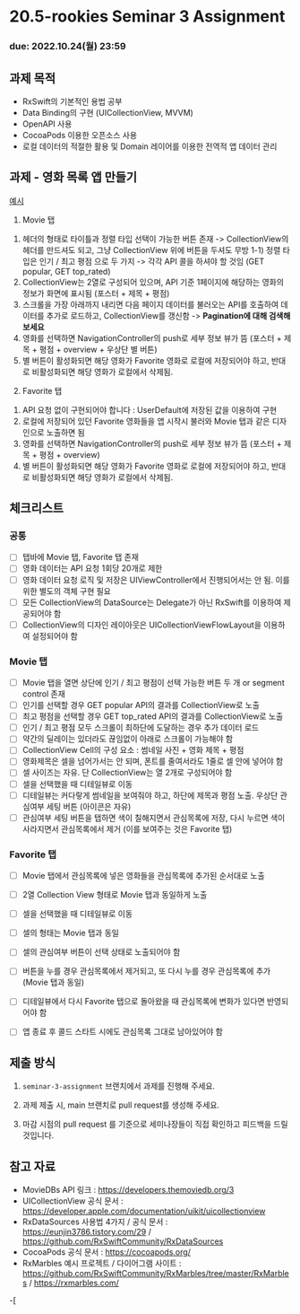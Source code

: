 20.5-rookies Seminar 3 Assignment
================================

### **due: 2022.10.24(월) 23:59**

## 과제 목적
- RxSwift의 기본적인 용법 공부
- Data Binding의 구현 (UICollectionView, MVVM)
- OpenAPI 사용
- CocoaPods 이용한 오픈소스 사용
- 로컬 데이터의 적절한 활용 및 Domain 레이어를 이용한 전역적 앱 데이터 관리

## 과제 - 영화 목록 앱 만들기

[예시](https://user-images.githubusercontent.com/48316900/139861374-fd6425b1-bf87-4239-a27b-aa76f8807360.mp4)
1. Movie 탭
1) 헤더의 형태로 타이틀과 정렬 타입 선택이 가능한 버튼 존재 -> CollectionView의 헤더를 만드셔도 되고, 그냥 CollectionView 위에 버튼을 두셔도 무방
1-1) 정렬 타입은 인기 / 최고 평점 으로 두 가지 -> 각각 API 콜을 하셔야 할 것임 (GET popular, GET top_rated)
2) CollectionView는 2열로 구성되어 있으며, API 기준 1페이지에 해당하는 영화의 정보가 화면에 표시됨 (포스터 + 제목 + 평점)
3) 스크롤을 가장 아래까지 내리면 다음 페이지 데이터를 불러오는 API를 호출하여 데이터를 추가로 로드하고, CollectionView를 갱신함 -> **Pagination에 대해 검색해보세요**
4) 영화를 선택하면 NavigationController의 push로 세부 정보 뷰가 뜸 (포스터 + 제목 + 평점 + overview + 우상단 별 버튼)
5) 별 버튼이 활성화되면 해당 영화가 Favorite 영화로 로컬에 저장되어야 하고, 반대로 비활성화되면 해당 영화가 로컬에서 삭제됨.

2. Favorite 탭
1) API 요청 없이 구현되어야 합니다 : UserDefault에 저장된 값을 이용하여 구현
2) 로컬에 저장되어 있던 Favorite 영화들을 앱 시작시 불러와 Movie 탭과 같은 디자인으로 노출하면 됨
3) 영화를 선택하면 NavigationController의 push로 세부 정보 뷰가 뜸 (포스터 + 제목 + 평점 + overview)
4) 별 버튼이 활성화되면 해당 영화가 Favorite 영화로 로컬에 저장되어야 하고, 반대로 비활성화되면 해당 영화가 로컬에서 삭제됨.

## 체크리스트
### 공통
- [ ] 탭바에 Movie 탭, Favorite 탭 존재
- [ ] 영화 데이터는 API 요청 1회당 20개로 제한
- [ ] 영화 데이터 요청 로직 및 저장은 UIViewController에서 진행되어서는 안 됨. 이를 위한 별도의 객체 구현 필요
- [ ] 모든 CollectionView의 DataSource는 Delegate가 아닌 RxSwift를 이용하여 제공되어야 함
- [ ] CollectionView의 디자인 레이아웃은 UICollectionViewFlowLayout을 이용하여 설정되어야 함

### Movie 탭
- [ ] Movie 탭을 열면 상단에 인기 / 최고 평점이 선택 가능한 버튼 두 개 or segment control 존재
- [ ] 인기를 선택할 경우 GET popular API의 결과를 CollectionView로 노출
- [ ] 최고 평점을 선택할 경우 GET top_rated API의 결과를 CollectionView로 노출
- [ ] 인기 / 최고 평점 모두 스크롤이 최하단에 도달하는 경우 추가 데이터 로드 
- [ ] 약간의 딜레이는 있더라도 끊임없이 아래로 스크롤이 가능해야 함
- [ ] CollectionView Cell의 구성 요소 : 썸네일 사진 + 영화 제목 + 평점
- [ ] 영화제목은 셀을 넘어가서는 안 되며, 폰트를 줄여서라도 1줄로 셀 안에 넣어야 함
- [ ] 셀 사이즈는 자유. 단 CollectionView는 열 2개로 구성되어야 함
- [ ] 셀을 선택했을 때 디테일뷰로 이동
- [ ] 디테일뷰는 커다랗게 썸네일을 보여줘야 하고, 하단에 제목과 평점 노출. 우상단 관심여부 세팅 버튼 (아이콘은 자유)
- [ ] 관심여부 세팅 버튼을 탭하면 색이 칠해지면서 관심목록에 저장, 다시 누르면 색이 사라지면서 관심목록에서 제거 (이를 보여주는 것은 Favorite 탭)

### Favorite 탭
- [ ] Movie 탭에서 관심목록에 넣은 영화들을 관심목록에 추가된 순서대로 노출
- [ ] 2열 Collection View 형태로 Movie 탭과 동일하게 노출
- [ ] 셀을 선택했을 때 디테일뷰로 이동
- [ ] 셀의 형태는 Movie 탭과 동일
- [ ] 셀의 관심여부 버튼이 선택 상태로 노출되어야 함
- [ ] 버튼을 누를 경우 관심목록에서 제거되고, 또 다시 누를 경우 관심목록에 추가 (Movie 탭과 동일)
- [ ] 디테일뷰에서 다시 Favorite 탭으로 돌아왔을 때 관심목록에 변화가 있다면 반영되어야 함
- [ ] 앱 종료 후 콜드 스타트 시에도 관심목록 그대로 남아있어야 함


## 제출 방식
1. `seminar-3-assignment` 브랜치에서 과제를 진행해 주세요. 

2. 과제 제출 시, main 브랜치로 pull request를 생성해 주세요.

3. 마감 시점의 pull request 를 기준으로 세미나장들이 직접 확인하고 피드백을 드릴 것입니다.

## 참고 자료
- MovieDBs API 링크 : https://developers.themoviedb.org/3
- UICollectionView 공식 문서 : https://developer.apple.com/documentation/uikit/uicollectionview
- RxDataSources 사용법 4가지 / 공식 문서 : https://eunjin3786.tistory.com/29 / https://github.com/RxSwiftCommunity/RxDataSources
- CocoaPods 공식 문서 : https://cocoapods.org/
- RxMarbles 예시 프로젝트 / 다이어그램 사이트 : https://github.com/RxSwiftCommunity/RxMarbles/tree/master/RxMarbles / https://rxmarbles.com/

-[
